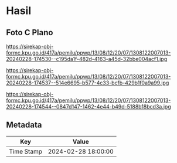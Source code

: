 # Hasil

## Foto C Plano

https://sirekap-obj-formc.kpu.go.id/417a/pemilu/ppwp/13/08/12/20/07/1308122007013-20240228-174530--c195da1f-482d-4163-a45d-32bbe004acf1.jpg

https://sirekap-obj-formc.kpu.go.id/417a/pemilu/ppwp/13/08/12/20/07/1308122007013-20240228-174537--514e6695-b577-4c33-bcfb-429b1f0a9a99.jpg

https://sirekap-obj-formc.kpu.go.id/417a/pemilu/ppwp/13/08/12/20/07/1308122007013-20240228-174544--0847d147-1462-4e44-b49d-5188b18bcd3a.jpg


## Metadata

| Key        | Value               |
| ---------- | ------------------- |
| Time Stamp | 2024-02-28 18:00:00 |



